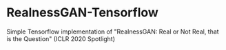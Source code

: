 # RealnessGAN-Tensorflow
Simple Tensorflow implementation of "RealnessGAN: Real or Not Real, that is the Question" (ICLR 2020 Spotlight)
